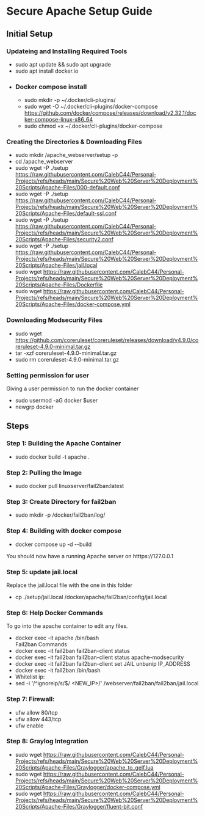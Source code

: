 # Secure Apache Setup Guide
## Initial Setup
### Updateing and Installing Required Tools
- sudo apt update && sudo apt upgrade
- sudo apt install docker.io
- ### Docker compose install
  - sudo mkdir -p ~/.docker/cli-plugins/
  - sudo wget -O ~/.docker/cli-plugins/docker-compose https://github.com/docker/compose/releases/download/v2.32.1/docker-compose-linux-x86_64
  - sudo chmod +x ~/.docker/cli-plugins/docker-compose
### Creating the Directories & Downloading Files
- sudo mkdir /apache_webserver/setup -p
- cd /apache_webserver
- sudo wget -P ./setup https://raw.githubusercontent.com/CalebC44/Personal-Projects/refs/heads/main/Secure%20Web%20Server%20Deployment%20Scripts/Apache-Files/000-default.conf
- sudo wget -P ./setup https://raw.githubusercontent.com/CalebC44/Personal-Projects/refs/heads/main/Secure%20Web%20Server%20Deployment%20Scripts/Apache-Files/default-ssl.conf
- sudo wget -P ./setup https://raw.githubusercontent.com/CalebC44/Personal-Projects/refs/heads/main/Secure%20Web%20Server%20Deployment%20Scripts/Apache-Files/security2.conf
- sudo wget -P ./setup https://raw.githubusercontent.com/CalebC44/Personal-Projects/refs/heads/main/Secure%20Web%20Server%20Deployment%20Scripts/Apache-Files/jail.local
- sudo wget https://raw.githubusercontent.com/CalebC44/Personal-Projects/refs/heads/main/Secure%20Web%20Server%20Deployment%20Scripts/Apache-Files/Dockerfile
- sudo wget https://raw.githubusercontent.com/CalebC44/Personal-Projects/refs/heads/main/Secure%20Web%20Server%20Deployment%20Scripts/Apache-Files/docker-compose.yml

### Downloading Modsecurity Files
- sudo wget https://github.com/coreruleset/coreruleset/releases/download/v4.9.0/coreruleset-4.9.0-minimal.tar.gz
- tar -xzf coreruleset-4.9.0-minimal.tar.gz
- sudo rm coreruleset-4.9.0-minimal.tar.gz 
### Setting permission for user
Giving a user permission to run the docker container 
- sudo usermod -aG docker $user
- newgrp docker 
## Steps
### Step 1: Building the Apache Container
- sudo docker build -t apache .
### Step 2: Pulling the Image
- sudo docker pull linuxserver/fail2ban:latest
### Step 3: Create Directory for fail2ban
- sudo mkdir -p /docker/fail2ban/log/
### Step 4: Building with docker compose
- docker compose up -d --build 

You should now have a running Apache server on htttps://127.0.0.1

### Step 5: update jail.local 
Replace the jail.local file with the one in this folder
- cp ./setup/jail.local /docker/apache/fail2ban/config/jail.local

### Step 6: Help Docker Commands
To go into the apache container to edit any files.
- docker exec -it apache /bin/bash \
Fail2ban Commands
- docker exec -it fail2ban fail2ban-client status
- docker exec -it fail2ban fail2ban-client status apache-modsecurity
- docker exec -it fail2ban fail2ban-client set JAIL unbanip IP_ADDRESS
- docker exec -it fail2ban /bin/bash
- Whitelist ip:
- sed -i '/^ignoreip/s/$/ <NEW_IP>/' /webserver/fail2ban/fail2ban/jail.local

### Step 7: Firewall: 
- ufw allow 80/tcp
- ufw allow 443/tcp
- ufw enable

### Step 8: Graylog Integration
- sudo wget https://raw.githubusercontent.com/CalebC44/Personal-Projects/refs/heads/main/Secure%20Web%20Server%20Deployment%20Scripts/Apache-Files/Graylogger/apache_to_gelf.lua
- sudo wget https://raw.githubusercontent.com/CalebC44/Personal-Projects/refs/heads/main/Secure%20Web%20Server%20Deployment%20Scripts/Apache-Files/Graylogger/docker-compose.yml
- sudo wget https://raw.githubusercontent.com/CalebC44/Personal-Projects/refs/heads/main/Secure%20Web%20Server%20Deployment%20Scripts/Apache-Files/Graylogger/fluent-bit.conf






